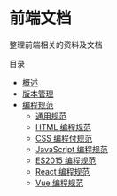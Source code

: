 # 前端文档

整理前端相关的资料及文档

目录

* [概述](README.md)
* [版本管理](ban-ben-guan-li.md)
* [编程规范](bian-cheng-gui-fan/tong-yong-gui-fan.md)
  * [通用规范](bian-cheng-gui-fan/tong-yong-gui-fan.md)
  * [HTML 编程规范](bian-cheng-gui-fan/html-bian-cheng-gui-fan.md)
  * [CSS 编程付规范](bian-cheng-gui-fan/css-bian-cheng-fu-gui-fan.md)
  * [JavaScript 编程规范](bian-cheng-gui-fan/javascript-bian-cheng-gui-fan.md)
  * [ES2015 编程规范](bian-cheng-gui-fan/es2015-bian-cheng-gui-fan.md)
  * [React 编程规范](bian-cheng-gui-fan/react-bian-cheng-gui-fan.md)
  * [Vue 编程规范](bian-cheng-gui-fan/vue-bian-cheng-gui-fan.md)



